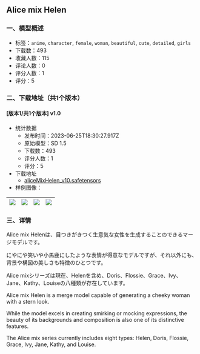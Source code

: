 ## Alice mix Helen
### 一、模型概述

- 标签：`anime`, `character`, `female`, `woman`, `beautiful`, `cute`, `detailed`, `girls`
- 下载数：493
- 收藏人数：115
- 评论人数：0
- 评分人数：1
- 评分：5

### 二、下载地址（共1个版本）

#### [版本1/共1个版本] v1.0

- 统计数据
  - 发布时间：2023-06-25T18:30:27.917Z
  - 原始模型：SD 1.5
  - 下载数：493
  - 评分人数：1
  - 评分：5
- 下载地址
  - [aliceMixHelen_v10.safetensors](https://civitai.com/api/download/models/103959)
- 样例图像：

| <img src="https://image.civitai.com/xG1nkqKTMzGDvpLrqFT7WA/74690857-ebe8-41c5-98e4-0688838e2275/width=450/1287212.jpeg" /> | <img src="https://image.civitai.com/xG1nkqKTMzGDvpLrqFT7WA/2ea73a6f-b78d-4413-a4a9-f85795768584/width=450/1287214.jpeg" /> | <img src="https://image.civitai.com/xG1nkqKTMzGDvpLrqFT7WA/edc9a5a4-3bb5-450d-a679-3111e8924f13/width=450/1287217.jpeg" /> | <img src="https://image.civitai.com/xG1nkqKTMzGDvpLrqFT7WA/ce4926a6-99ef-4975-b92e-3b4f5e1a3a11/width=450/1287219.jpeg" /> |
| ---- | ---- | ---- | ---- |


### 三、详情
<p>Alice mix Helenは、目つきがきつく生意気な女性を生成することのできるマージモデルです。</p><p>にやにや笑いや小馬鹿にしたような表情が得意なモデルですが、それ以外にも、背景や構図の美しさも特徴のひとつです。</p><p>Alice mixシリーズは現在、Helenを含め、Doris、Flossie、Grace、Ivy、Jane、Kathy、Louiseの八種類が存在しています。</p><p>Alice mix Helen is a merge model capable of generating a cheeky woman with a stern look.</p><p>While the model excels in creating smirking or mocking expressions, the beauty of its backgrounds and composition is also one of its distinctive features.</p><p>The Alice mix series currently includes eight types: Helen, Doris, Flossie, Grace, Ivy, Jane, Kathy, and Louise.</p>